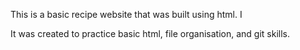 This is a basic recipe website that was built using html. I

It was created to practice basic html, file organisation, and git skills. 